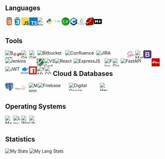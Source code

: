 ## Languages

<img align="left" alt="HTML5" width="26px" height="26px" src="https://raw.githubusercontent.com/github/explore/80688e429a7d4ef2fca1e82350fe8e3517d3494d/topics/html/html.png"/>

<img align="left" alt="CSS" width="26px" height="26px" src="https://raw.githubusercontent.com/github/explore/80688e429a7d4ef2fca1e82350fe8e3517d3494d/topics/css/css.png"/>

<img align="left" alt="JS" width="26px" height="26px" src="https://raw.githubusercontent.com/github/explore/80688e429a7d4ef2fca1e82350fe8e3517d3494d/topics/javascript/javascript.png"/>

<img align="left" alt="TS" width="26px" height="26px" src="https://raw.githubusercontent.com/github/explore/80688e429a7d4ef2fca1e82350fe8e3517d3494d/topics/typescript/typescript.png"/>

<img align="left" alt="NodeJS" width="26px" height="26px" src="https://icon-library.com/images/node-js-icon/node-js-icon-8.jpg"/>

<img align="left" alt="PY" width="26px" height="26px" src="https://raw.githubusercontent.com/github/explore/80688e429a7d4ef2fca1e82350fe8e3517d3494d/topics/python/python.png"/>

<img align="left" alt="java" height="26px" width="26px" src="https://raw.githubusercontent.com/github/explore/80688e429a7d4ef2fca1e82350fe8e3517d3494d/topics/java/java.png"/>

<img align="left" alt="C sharp" width="26px" height="26px" src="https://raw.githubusercontent.com/github/explore/80688e429a7d4ef2fca1e82350fe8e3517d3494d/topics/csharp/csharp.png"/>

<img align="left" alt="C plus plus" width="26px" height="26px" src="https://raw.githubusercontent.com/github/explore/80688e429a7d4ef2fca1e82350fe8e3517d3494d/topics/cpp/cpp.png"/>

<img align="left" alt="C" width="26px" height="26px" src="https://raw.githubusercontent.com/github/explore/80688e429a7d4ef2fca1e82350fe8e3517d3494d/topics/c/c.png"/>

<img align="left" alt="Ruby" width="26px" height="26px" src="https://raw.githubusercontent.com/github/explore/80688e429a7d4ef2fca1e82350fe8e3517d3494d/topics/ruby/ruby.png"/>

<img align="left" alt="Markdown" width="26px" height="26px" src="https://raw.githubusercontent.com/github/explore/80688e429a7d4ef2fca1e82350fe8e3517d3494d/topics/markdown/markdown.png"/>

<br/>
<br/>

## Tools

<img align="left" alt="Bash" width="26px" height="26px" src="https://upload.wikimedia.org/wikipedia/commons/thumb/4/4b/Bash_Logo_Colored.svg/1200px-Bash_Logo_Colored.svg.png"/>

<img align="left" alt="GIT" width="26px" height="26px" src="https://raw.githubusercontent.com/github/explore/80688e429a7d4ef2fca1e82350fe8e3517d3494d/topics/git/git.png"/>

<img align="left" alt="Github" width="26px" height="26px" src="https://upload.wikimedia.org/wikipedia/commons/9/91/Octicons-mark-github.svg"/>

<img align="left" alt="Gitlab" width="26px" height="26px" src="https://about.gitlab.com/images/icons/logos/slp-icon.svg"/>

<img align="left" alt="Bitbucket" width="90px" height="26px" src="https://wac-cdn.atlassian.com/dam/jcr:c942540c-53ae-4357-bffa-ed37739d71b0/bitbucket-atlassian-logo.svg?cdnVersion=1747"/>

<img align="left" alt="Confluence" width="100px" height="26px" src="https://wac-cdn.atlassian.com/dam/jcr:d6e2d2db-e58a-40f7-9d1a-d6d22a335c96/Confluence-blue.svg?cdnVersion=1747"/>

<img align="left" alt="JIRA" width="100px" height="26px" src="https://wac-cdn.atlassian.com/dam/jcr:e348b562-4152-4cdc-8a55-3d297e509cc8/Jira%20Software-blue.svg?cdnVersion=1747"/>

<img align="left" alt="SASS" width="26px" height="26px" src="https://raw.githubusercontent.com/github/explore/80688e429a7d4ef2fca1e82350fe8e3517d3494d/topics/sass/sass.png"/>

<img align="left" alt="Material UI" width="26px" height="26px" src="https://material-ui.com/static/logo_raw.svg"/>

<img align="left" alt="Bootstrap" width="26px" height="26px" src="https://raw.githubusercontent.com/github/explore/80688e429a7d4ef2fca1e82350fe8e3517d3494d/topics/bootstrap/bootstrap.png"/>

<img align="left" alt="Jenkins" width="100px"
height="26px" src="https://camo.githubusercontent.com/ec0079d7b416a8b69536d6ca8c19fe85c6e9251a1cb7cdaaab09571cf2d21d18/68747470733a2f2f7777772e6a656e6b696e732e696f2f73697465732f64656661756c742f66696c65732f6a656e6b696e735f6c6f676f2e706e67"/>

<img align="left" alt="VIM" width="26px" height="26px" src="https://raw.githubusercontent.com/github/explore/80688e429a7d4ef2fca1e82350fe8e3517d3494d/topics/vim/vim.png"/>

<img align="left" alt="VSCode" width="35px" height="26px" src="https://logowik.com/content/uploads/images/visual-studio-code7642.jpg"/>

<img align="left" alt="React" width="60px" height="26px" src="https://onextrapixel.com/wp-content/uploads/2016/04/reactjs-thumb.jpg"/>

<img align="left" alt="ExpressJS" width="100px" height="26px" src="https://4thpointer.com/wp-content/uploads/2020/12/ExpressJS.png"/>

<img align="left" alt="Flask" width="26px" height="26px" src="https://miro.medium.com/max/800/1*Q5EUk28Xc3iCDoMSkrd1_w.png"/>

<img align="left" alt="Django" width="26px" height="26px" src="https://cdn.artandlogic.com/wp-content/uploads/django.jpeg"/>

<img align="left" alt="FastAPI" width="100px" height="26px" src="https://camo.githubusercontent.com/86d9ca3437f5034da052cf0fd398299292aab0e4479b58c20f2fc37dd8ccbe05/68747470733a2f2f666173746170692e7469616e676f6c6f2e636f6d2f696d672f6c6f676f2d6d617267696e2f6c6f676f2d7465616c2e706e67"/>

<img align="left" alt="Ruby on Rails" width="26px" height="26px" src="https://raw.githubusercontent.com/github/explore/80688e429a7d4ef2fca1e82350fe8e3517d3494d/topics/rails/rails.png"/>

<img align="left" alt="JWT" width="50px" height="26px" src="https://jwt.io/img/logo-asset.svg"/>

<img align="left" alt="Docker" width="26px" height="26px" src="https://raw.githubusercontent.com/github/explore/80688e429a7d4ef2fca1e82350fe8e3517d3494d/topics/docker/docker.png"/>

<img align="left" alt="NPM" width="26px" height="26px" src="https://raw.githubusercontent.com/github/explore/80688e429a7d4ef2fca1e82350fe8e3517d3494d/topics/npm/npm.png"/>

<img align="left" alt="YARN" width="26px" height="26px" src="https://img.favpng.com/2/23/1/npm-package-manager-node-js-installation-yarn-png-favpng-NYBU42gbjqnyS9RRYTbE8AuZD.jpg"/>

<img align="left" alt="CONDA" width="26px" height="26px" src="https://4.bp.blogspot.com/-KS2kwdfxb_E/WJMPYvm6ZSI/AAAAAAAABO8/GevHcywhONUQDxsksFk5IysSl0Ub9Uv_ACLcB/s1600/anaconda-symbol.svg.png"/>

<br />
<br />

## Cloud & Databases

<img align="left" alt="PostgreSQL" width="26px" height="26px" src="https://raw.githubusercontent.com/github/explore/80688e429a7d4ef2fca1e82350fe8e3517d3494d/topics/postgresql/postgresql.png" />

<img align="left" alt="MySQL" width="50px" height="30px" src="https://raw.githubusercontent.com/github/explore/80688e429a7d4ef2fca1e82350fe8e3517d3494d/topics/mysql/mysql.png"/>

<img align="left" alt="MongoDB" width="30px" height="30px" src="https://infinapps.com/wp-content/uploads/2018/10/mongodb-logo.png"/>

<img align="left" alt="Firebase" width="100px" height="26px" src="https://firebase.google.com/downloads/brand-guidelines/PNG/logo-standard.png"/>

<img align="left" alt="Digital Ocean" width="100px" height="26px" src="https://images.prismic.io/www-static/49aa0a09-06d2-4bba-ad20-4bcbe56ac507_logo.png?auto=compress,format"/>

<img align="left" alt="Heroku" width="26px" height="26px" src="https://image.flaticon.com/icons/png/128/873/873120.png"/>

<br />
<br />

## Operating Systems

<img align="left" alt="Mac" width="26px" height="26px" src="https://cdn.osxdaily.com/wp-content/uploads/2013/07/apple-logo.gif"/>

<img align="left" alt="Linux" width="26px" height="26px" src="https://www.pikpng.com/pngl/m/201-2013314_linux-logo-png-linux-penguin-clipart.png"/>

<img align="left" alt="Window" width="26px" height="26px" src="https://upload.wikimedia.org/wikipedia/commons/thumb/5/5f/Windows_logo_-_2012.svg/1024px-Windows_logo_-_2012.svg.png"/>

<img align="left" alt="Ubuntu" width="26px" height="26px" src="https://brandslogos.com/wp-content/uploads/images/large/ubuntu-logo.png"/>

<br />
<br />

## Statistics

![My Stats](https://github-readme-stats.vercel.app/api?username=reshinto&layout=compact&langs_count=10&theme=dracula&count_private=true&show_icons=true&include_all_commits=true&custom_title=reshinto's+GitHub+Stats)
![My Lang Stats](https://github-readme-stats.vercel.app/api/top-langs/?username=reshinto&layout=compact&langs_count=10&theme=dracula&count_private=true&show_icons=true&include_all_commits=true)
